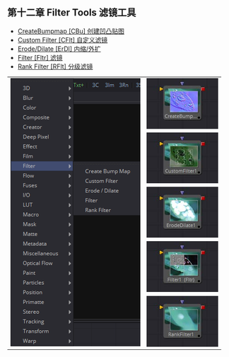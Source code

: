 ## 第十二章 Filter Tools 滤镜工具

- [CreateBumpmap [CBu] 创建凹凸贴图](./CreateBumpmap%20[CBu].md) 
- [Custom Filter [CFlt] 自定义滤镜](./Custom%20Filter%20[CFlt].md) 
- [Erode/Dilate [ErDl] 内缩/外扩](./ErodeDilate%20[ErDl].md) 
- [Filter [Fltr] 滤镜](./Filter%20[Fltr].md) 
- [Rank Filter [RFlt] 分级滤镜](./Rank%20Filter%20[RFlt].md) 

<table id="img">
  <tr>
    <td rowspan="5"><img src="images/Filter_index.png" alt="Filter_index"></td>
    <td><img src="images/index_CreateBumpmap.jpg" alt="index_CreateBumpmap"></td>
  </tr>
  <tr>
    <td><img src="images/index_CustomFilter.jpg" alt="index_CustomFilter"></td>
  </tr>
  <tr>
    <td><img src="images/index_ErodeDilate.jpg" alt="index_ErodeDilate"></td>
  </tr>
  <tr>
    <td><img src="images/index_Fltr.jpg" alt="index_Fltr"></td>
  </tr>
  <tr>
    <td><img src="images/index_RankFilter.jpg" alt="index_RankFilter"></td>
  </tr>
</table>
